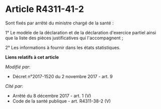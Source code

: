 # Article R4311-41-2

Sont fixés par arrêté du ministre chargé de la santé :

1° Le modèle de la déclaration et de la déclaration d'exercice partiel ainsi que la liste des pièces justificatives qui
l'accompagnent ;

2° Les informations à fournir dans les états statistiques.

**Liens relatifs à cet article**

_Modifié par_:

  - Décret n°2017-1520 du 2 novembre 2017 - art. 9

_Cité par_:

  - Arrêté du 8 décembre 2017 - art. 1 (V)
  - Code de la santé publique - art. R4311-38-2 (V)
